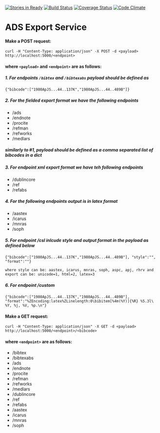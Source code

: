 [![Stories in Ready](https://badge.waffle.io/adsabs/export_service.png?label=ready&title=Ready)](https://waffle.io/adsabs/export_service)
[![Build Status](https://travis-ci.org/adsabs/export_service.svg?branch=master)](https://travis-ci.org/adsabs/export_service)
[![Coverage Status](https://coveralls.io/repos/adsabs/export_service/badge.svg?branch=master)](https://coveralls.io/r/adsabs/export_service?branch=master)
[![Code Climate](https://codeclimate.com/github/adsabs/export_service/badges/gpa.svg)](https://codeclimate.com/github/adsabs/export_service)


# ADS Export Service


#### Make a POST request:

`curl -H "Content-Type: application/json" -X POST -d <payload> http://localhost:5000/<endpoint>`


#### where `<payload>` and `<endpoint>` are as follows:


##### 1. For endpoints `/bibtex` and `/bibtexabs` payload should be defined as
    {"bibcode":["1980ApJS...44..137K","1980ApJS...44..489B"]}


##### 2. For the fielded export format we have the following endpoints
* /ads
* /endnote
* /procite
* /refman
* /refworks
* /medlars
##### similarly to #1, payload should be defined as a comma separated list of bibcodes in a dict


##### 3. For endpoint xml export format we have teh following endpoints
* /dublincore
* /ref
* /refabs


##### 4. For the following endpoints output is in latex format
* /aastex
* /icarus
* /mnras
* /soph


##### 5. For endpoint /csl inlcude style and output format in the payload as defined below

    {"bibcode":["1980ApJS...44..137K","1980ApJS...44..489B"], "style":"", "format":""}

    where style can be: aastex, icarus, mnras, soph, aspc, apj, rhrv and export can be: unicode=1, html=2, latex=3


##### 6. For endpoint /custom

    {"bibcode":["1980ApJS...44..137K","1980ApJS...44..489B"], "format":"%ZEncoding:latex%ZLinelength:0\bibitem[%4m(%Y)]{%R} %5.3l\ %Y, %j, %V, %p.\n"}



#### Make a GET request:

`curl -H "Content-Type: application/json" -X GET -d <payload> http://localhost:5000/<endpoint>/<bibcode>`


#### where `<endpoint>` are as follows:
* /bibtex
* /bibtexabs
* /ads
* /endnote
* /procite
* /refman
* /refworks
* /medlars
* /dublincore
* /ref
* /refabs
* /aastex
* /icarus
* /mnras
* /soph